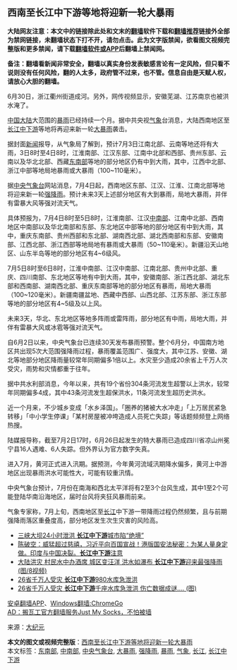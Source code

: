  <h2>西南至长江中下游等地将迎新一轮大暴雨</h2> <p class="notice"><b>大陆网友注意：本文中的链接除此处和文末的<a href="https://github.com/bannedbook/fanqiang" >翻墙</a>软件下载和<a href="https://github.com/killgcd/justmysocks/blob/master/README.md">翻墙推荐</a>链接外全部为禁网链接，未翻墙状态下打不开，请勿点击。此为文字版禁闻，欲看图文视频完整版和更多禁闻，请下载<a href="https://github.com/bannedbook/fanqiang">翻墙软件或APP</a>后翻墙上禁闻网。</p><p>备注：翻墙看新闻非常安全，翻墙以真实身份发表敏感言论有一定风险，但只看不说则没有任何风险，翻的人太多，政府管不过来，也不管。信息自由是天赋人权，请放心大胆的翻墙。</b></p>  <div class="entry"> <p id="conimg">6月30日，浙江衢州街道成河。另外，网传视频显示，安徽芜湖、江苏南京也被洪水淹了。</p> <p><span class='wp_keywordlink_affiliate'><a href="https://www.bannedbook.org/" title="中国" target="_blank">中国</a></span><span class='wp_keywordlink_affiliate'><a href="https://www.bannedbook.org/" title="大陆" target="_blank">大陆</a></span>大范围的<a href="https://www.bannedbook.org/bnews/tag/%E6%9A%B4%E9%9B%A8/" class="st_tag internal_tag" rel="tag" title="标签 暴雨 下的日志">暴雨</a>已经持续一个月。据中共央视<a href="https://www.bannedbook.org/bnews/tag/%E6%B0%94%E8%B1%A1/" class="st_tag internal_tag" rel="tag" title="标签 气象 下的日志">气象</a>台消息，大陆西南地区至<a href="https://www.bannedbook.org/bnews/tag/%E9%95%BF%E6%B1%9F%E4%B8%AD%E4%B8%8B%E6%B8%B8/" class="st_tag internal_tag" rel="tag" title="标签 长江中下游 下的日志">长江中下游</a>等地将再迎来新一轮<a href="https://www.bannedbook.org/bnews/tag/%e5%a4%a7%e6%9a%b4%e9%9b%a8/" class="st_tag internal_tag" rel="tag" title="标签 大暴雨 下的日志">大暴雨</a>袭击。</p> <p>据封面<span class='wp_keywordlink_affiliate'><a href="https://www.bannedbook.org/" title="新闻">新闻</a></span>报导，从气象局了解到，预计7月3日江南北部、云南等地还将有大雨，3日8时至4日8时，江淮南部、江汉东部、江南中北部和西部、贵州东部、云南以及华北北部、西藏<a href="https://www.bannedbook.org/bnews/tag/%E4%B8%9C%E5%8D%97%E9%83%A8/" class="st_tag internal_tag" rel="tag" title="标签 东南部 下的日志">东南部</a>等地的部分地区仍有中到大雨，其中，江西中北部、浙江中部等地局地暴雨或大暴雨（100~110毫米）。</p>  <p>据<a href="https://www.bannedbook.org/bnews/tag/%E4%B8%AD%E5%A4%AE%E6%B0%94%E8%B1%A1%E5%8F%B0/" class="st_tag internal_tag" rel="tag" title="标签 中央气象台 下的日志">中央气象台</a>网站消息，7月4日起，西南地区东部、江汉、江淮、江南北部等地将迎来新一轮<a href="https://www.bannedbook.org/bnews/tag/%E5%BC%BA%E9%99%8D%E9%9B%A8/" class="st_tag internal_tag" rel="tag" title="标签 强降雨 下的日志">强降雨</a>。预计未来3天上述部分地区有大到暴雨，局地大暴雨，并伴有雷暴大风等强对流天气。</p> <p>具体预报为，7月4日8时至5日8时，江淮南部、江汉<a href="https://www.bannedbook.org/bnews/tag/%E4%B8%AD%E5%8D%97%E9%83%A8/" class="st_tag internal_tag" rel="tag" title="标签 中南部 下的日志">中南部</a>、江南中北部、西南地区中南部以及华北南部和东部、东北地区中部等地的部分地区有中到大雨，其中，重庆东南部、贵州西部和东北部、湖南西北部、湖北西南部和东部、安徽南部、江西北部、浙江西部等地局地有暴雨或大暴雨（50~110毫米）。新疆沿天山地区、山东半岛等地的部分地区有4~6级风。</p> <p>7月5日8时至6日8时，江淮中南部、江汉中南部、江南北部、贵州中北部、重庆、四川南部、东北地区等地有中到大雨，其中，安徽南部、浙江西北部、湖北东部和西南部、湖南西北部、重庆东南部等地的部分地区有暴雨，局地大暴雨（100~120毫米）。新疆南疆盆地、西藏中西部、山西北部、江苏东部、浙江东部等地的部分地区有4~5级及以上风。</p>  <p>未来3天，华北、东北地区等地多阵雨或雷阵雨，部分地区有中雨，局地大雨，并伴有雷暴大风或冰雹等强对流天气。</p> <p>自6月2日以来，中央气象台已连续30天发布暴雨预警。整个6月分，中国南方地区共出现5次大范围强降雨过程，暴雨覆盖范围广、强度大，其中江苏、安徽、湖北等地部分地区降雨量较常年同期偏多1倍以上。水灾至少造成20余省上千万人次受灾，雨势和灾情都重于往年。</p> <p>据中共水利部消息，今年以来，共有19个省份304条河流发生超警以上洪水，较常年同期偏多4成，其中43条河流发生超保洪水，11条河流发生超历史洪水。</p>  <p>近一个月来，不少城乡变成「水乡泽国」。「圈养的猪被大水冲走」「上万居民紧急转移」「中小学生停课」「某村房屋被冲垮造成人员死亡失踪」等话题频频登上网络热搜。</p> <p>陆媒报导称，截至7月2日17时，6月26日起发生的特大暴雨已造成四川省凉山州冕宁县16人遇难、6人失踪。但外界认为官方数字失真。</p> <p>进入7月，黄河正式进入汛期。据预测，今年黄河流域汛期降水偏多，黄河上中游地区出现暴雨洪水可能性大，可能有较重汛情。</p>  <p>中央气象台预计，7月份在南海和西北太平洋将有2至3个台风生成，其中1至2个可能登陆华南沿海地区，届时台风将夹狂风暴雨前来。</p> <p>气象专家称，7月上旬，西南地区至<a href="https://www.bannedbook.org/bnews/tag/%E9%95%BF%E6%B1%9F/" class="st_tag internal_tag" rel="tag" title="标签 长江 下的日志">长江</a>中下游一带降雨过程仍然频繁，且与前期强降雨落区重叠度高，部分地区发生次生灾害的风险高。</p> <ul class='op-related-articles' title='相关阅读'> <li><a href='https://www.bannedbook.org/bnews/cbnews/20200703/1354911.html' target='_blank'>三峡大坝24小时泄洪 <b>长江中下游</b>城市陷“绝境”</a></li> <li><a href='https://www.bannedbook.org/bnews/bannedvideo/20200703/1354785.html' target='_blank'>陈破空：威猛超过慈禧，习近平向百国宣战！港版国安法秘密：为某人量身定做。印度与中国决裂。<b>长江中下游</b>注意</a></li> <li><a href='https://www.bannedbook.org/bnews/cbnews/20200629/1352430.html' target='_blank'>大陆洪灾 村民水中办酒席 城区变汪洋 洪水如瀑布 <b>长江中下游</b>迎来最强降雨 (图/8视频)</a></li> <li><a href='https://www.bannedbook.org/bnews/cbnews/20200624/1349833.html' target='_blank'>26省千万人受灾 <b>长江中下游</b>980水库急泄洪</a></li> <li><a href='https://www.bannedbook.org/bnews/cbnews/20200624/1349813.html' target='_blank'>26省千万人受灾 <b>长江中下游</b>千座水库急泄洪 伤亡数据成谜…. (图)</a></li> </ul> <div class="texttj"> <a href="https://github.com/bannedbook/fanqiang/wiki/%E7%A6%81%E9%97%BB%E7%BD%91%E5%AE%89%E5%8D%93%E7%BF%BB%E5%A2%99%E6%96%B0%E9%97%BBAPP" target="_blank">安卓翻墙APP</a>、<a href="https://github.com/bannedbook/fanqiang/wiki/Chrome%E4%B8%80%E9%94%AE%E7%BF%BB%E5%A2%99%E5%8C%85" target="_blank">Windows翻墙:ChromeGo</a><br/> <a href="https://github.com/killgcd/justmysocks/blob/master/README.md" target="_blank">AD：搬瓦工官方翻墙服务Just My Socks，不怕被墙</a> </div><p> 来源：<span class='wp_keywordlink_affiliate'><a href="http://www.epochtimes.com/" title="大纪元" target="_blank">大纪元</a></span> </p><a name='sharetosocial'></a>         <div><b>本文的图文或视频完整版</b>：<a href='https://www.bannedbook.org/bnews/cbnews/20200703/1355045.html'>西南至长江中下游等地将迎新一轮大暴雨</a></div>  </div><!--END ENTRY--> <div class="postfooter"> <div>本文标签：<a href="https://www.bannedbook.org/bnews/tag/%E4%B8%9C%E5%8D%97%E9%83%A8/" rel="tag">东南部</a>, <a href="https://www.bannedbook.org/bnews/tag/%E4%B8%AD%E5%8D%97%E9%83%A8/" rel="tag">中南部</a>, <a href="https://www.bannedbook.org/bnews/tag/%E4%B8%AD%E5%A4%AE%E6%B0%94%E8%B1%A1%E5%8F%B0/" rel="tag">中央气象台</a>, <a href="https://www.bannedbook.org/bnews/tag/%e5%a4%a7%e6%9a%b4%e9%9b%a8/" rel="tag">大暴雨</a>, <a href="https://www.bannedbook.org/bnews/tag/%E5%BC%BA%E9%99%8D%E9%9B%A8/" rel="tag">强降雨</a>, <a href="https://www.bannedbook.org/bnews/tag/%E6%9A%B4%E9%9B%A8/" rel="tag">暴雨</a>, <a href="https://www.bannedbook.org/bnews/tag/%E6%B0%94%E8%B1%A1/" rel="tag">气象</a>, <a href="https://www.bannedbook.org/bnews/tag/%E9%95%BF%E6%B1%9F/" rel="tag">长江</a>, <a href="https://www.bannedbook.org/bnews/tag/%E9%95%BF%E6%B1%9F%E4%B8%AD%E4%B8%8B%E6%B8%B8/" rel="tag">长江中下游</a></div>  </div><!--END POSTFOOTER--> 